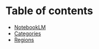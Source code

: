 # Table of contents

* [NotebookLM](README.md)
* [Categories](categories.md)
* [Regions](regions.md)